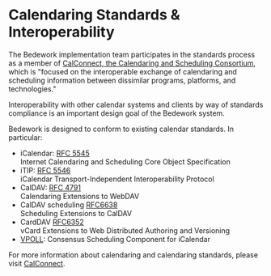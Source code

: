 # Calendaring Standards & Interoperability
The Bedework implementation team participates in the standards process as a member of [CalConnect, the Calendaring and Scheduling Consortium](http://www.calconnect.org/), which is "focused on the interoperable exchange of calendaring and scheduling information between dissimilar programs, platforms, and technologies."

Interoperability with other calendar systems and clients by way of standards compliance is an important design goal of the Bedework system.

Bedework is designed to conform to existing calendar standards. In particular:

  * iCalendar: [RFC 5545](http://tools.ietf.org/html/rfc5545)<br/>
    Internet Calendaring and Scheduling Core Object Specification
  * iTIP: [RFC 5546](http://tools.ietf.org/html/rfc5546)<br/>
    iCalendar Transport-Independent Interoperability Protocol
  * CalDAV: [RFC 4791](http://tools.ietf.org/html/rfc5545)<br/>
    Calendaring Extensions to WebDAV
  * CalDAV scheduling [RFC6638](http://tools.ietf.org/html/rfc6638)<br/>
    Scheduling Extensions to CalDAV
  * CardDAV [RFC6352](http://tools.ietf.org/html/rfc6352)<br/>
    vCard Extensions to Web Distributed Authoring and Versioning
  * [VPOLL](https://tools.ietf.org/html/draft-york-vpoll-04): Consensus Scheduling Component for iCalendar

For more information about calendaring and calendaring standards, please visit [CalConnect](http://www.calconnect.org).
